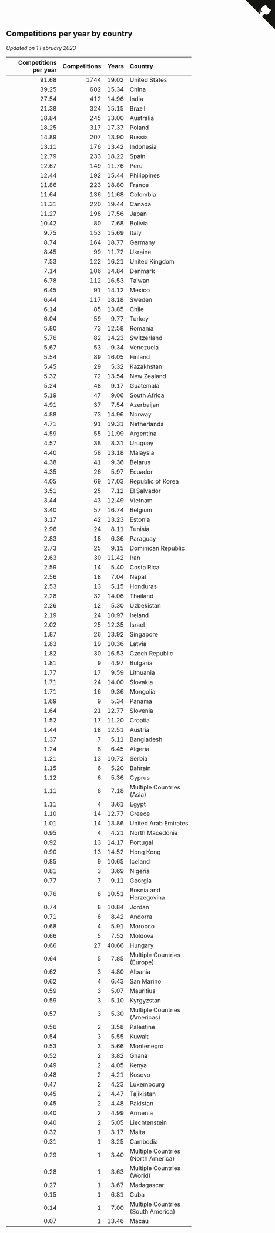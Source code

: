 ## Competitions per year by country

*Updated on  1 February 2023*

| Competitions per year | Competitions | Years | Country |
| ---: | ---: | ---: | :--- |
| 91.68 | 1744 | 19.02 | United States |
| 39.25 | 602 | 15.34 | China |
| 27.54 | 412 | 14.96 | India |
| 21.38 | 324 | 15.15 | Brazil |
| 18.84 | 245 | 13.00 | Australia |
| 18.25 | 317 | 17.37 | Poland |
| 14.89 | 207 | 13.90 | Russia |
| 13.11 | 176 | 13.42 | Indonesia |
| 12.79 | 233 | 18.22 | Spain |
| 12.67 | 149 | 11.76 | Peru |
| 12.44 | 192 | 15.44 | Philippines |
| 11.86 | 223 | 18.80 | France |
| 11.64 | 136 | 11.68 | Colombia |
| 11.31 | 220 | 19.44 | Canada |
| 11.27 | 198 | 17.56 | Japan |
| 10.42 | 80 | 7.68 | Bolivia |
| 9.75 | 153 | 15.69 | Italy |
| 8.74 | 164 | 18.77 | Germany |
| 8.45 | 99 | 11.72 | Ukraine |
| 7.53 | 122 | 16.21 | United Kingdom |
| 7.14 | 106 | 14.84 | Denmark |
| 6.78 | 112 | 16.53 | Taiwan |
| 6.45 | 91 | 14.12 | Mexico |
| 6.44 | 117 | 18.18 | Sweden |
| 6.14 | 85 | 13.85 | Chile |
| 6.04 | 59 | 9.77 | Turkey |
| 5.80 | 73 | 12.58 | Romania |
| 5.76 | 82 | 14.23 | Switzerland |
| 5.67 | 53 | 9.34 | Venezuela |
| 5.54 | 89 | 16.05 | Finland |
| 5.45 | 29 | 5.32 | Kazakhstan |
| 5.32 | 72 | 13.54 | New Zealand |
| 5.24 | 48 | 9.17 | Guatemala |
| 5.19 | 47 | 9.06 | South Africa |
| 4.91 | 37 | 7.54 | Azerbaijan |
| 4.88 | 73 | 14.96 | Norway |
| 4.71 | 91 | 19.31 | Netherlands |
| 4.59 | 55 | 11.99 | Argentina |
| 4.57 | 38 | 8.31 | Uruguay |
| 4.40 | 58 | 13.18 | Malaysia |
| 4.38 | 41 | 9.36 | Belarus |
| 4.35 | 26 | 5.97 | Ecuador |
| 4.05 | 69 | 17.03 | Republic of Korea |
| 3.51 | 25 | 7.12 | El Salvador |
| 3.44 | 43 | 12.49 | Vietnam |
| 3.40 | 57 | 16.74 | Belgium |
| 3.17 | 42 | 13.23 | Estonia |
| 2.96 | 24 | 8.11 | Tunisia |
| 2.83 | 18 | 6.36 | Paraguay |
| 2.73 | 25 | 9.15 | Dominican Republic |
| 2.63 | 30 | 11.42 | Iran |
| 2.59 | 14 | 5.40 | Costa Rica |
| 2.56 | 18 | 7.04 | Nepal |
| 2.53 | 13 | 5.15 | Honduras |
| 2.28 | 32 | 14.06 | Thailand |
| 2.26 | 12 | 5.30 | Uzbekistan |
| 2.19 | 24 | 10.97 | Ireland |
| 2.02 | 25 | 12.35 | Israel |
| 1.87 | 26 | 13.92 | Singapore |
| 1.83 | 19 | 10.36 | Latvia |
| 1.82 | 30 | 16.53 | Czech Republic |
| 1.81 | 9 | 4.97 | Bulgaria |
| 1.77 | 17 | 9.59 | Lithuania |
| 1.71 | 24 | 14.00 | Slovakia |
| 1.71 | 16 | 9.36 | Mongolia |
| 1.69 | 9 | 5.34 | Panama |
| 1.64 | 21 | 12.77 | Slovenia |
| 1.52 | 17 | 11.20 | Croatia |
| 1.44 | 18 | 12.51 | Austria |
| 1.37 | 7 | 5.11 | Bangladesh |
| 1.24 | 8 | 6.45 | Algeria |
| 1.21 | 13 | 10.72 | Serbia |
| 1.15 | 6 | 5.20 | Bahrain |
| 1.12 | 6 | 5.36 | Cyprus |
| 1.11 | 8 | 7.18 | Multiple Countries (Asia) |
| 1.11 | 4 | 3.61 | Egypt |
| 1.10 | 14 | 12.77 | Greece |
| 1.01 | 14 | 13.86 | United Arab Emirates |
| 0.95 | 4 | 4.21 | North Macedonia |
| 0.92 | 13 | 14.17 | Portugal |
| 0.90 | 13 | 14.52 | Hong Kong |
| 0.85 | 9 | 10.65 | Iceland |
| 0.81 | 3 | 3.69 | Nigeria |
| 0.77 | 7 | 9.11 | Georgia |
| 0.76 | 8 | 10.51 | Bosnia and Herzegovina |
| 0.74 | 8 | 10.84 | Jordan |
| 0.71 | 6 | 8.42 | Andorra |
| 0.68 | 4 | 5.91 | Morocco |
| 0.66 | 5 | 7.52 | Moldova |
| 0.66 | 27 | 40.66 | Hungary |
| 0.64 | 5 | 7.85 | Multiple Countries (Europe) |
| 0.62 | 3 | 4.80 | Albania |
| 0.62 | 4 | 6.43 | San Marino |
| 0.59 | 3 | 5.07 | Mauritius |
| 0.59 | 3 | 5.10 | Kyrgyzstan |
| 0.57 | 3 | 5.30 | Multiple Countries (Americas) |
| 0.56 | 2 | 3.58 | Palestine |
| 0.54 | 3 | 5.55 | Kuwait |
| 0.53 | 3 | 5.66 | Montenegro |
| 0.52 | 2 | 3.82 | Ghana |
| 0.49 | 2 | 4.05 | Kenya |
| 0.48 | 2 | 4.21 | Kosovo |
| 0.47 | 2 | 4.23 | Luxembourg |
| 0.45 | 2 | 4.47 | Tajikistan |
| 0.45 | 2 | 4.48 | Pakistan |
| 0.40 | 2 | 4.99 | Armenia |
| 0.40 | 2 | 5.05 | Liechtenstein |
| 0.32 | 1 | 3.17 | Malta |
| 0.31 | 1 | 3.25 | Cambodia |
| 0.29 | 1 | 3.40 | Multiple Countries (North America) |
| 0.28 | 1 | 3.63 | Multiple Countries (World) |
| 0.27 | 1 | 3.67 | Madagascar |
| 0.15 | 1 | 6.81 | Cuba |
| 0.14 | 1 | 7.00 | Multiple Countries (South America) |
| 0.07 | 1 | 13.46 | Macau |


<a href="https://github.com/JustinTimeCuber/wca_statistics" class="github-corner" aria-label="View source on Github"><svg width="80" height="80" viewBox="0 0 250 250" style="fill:#151513; color:#fff; position: absolute; top: 0; border: 0; right: 0;" aria-hidden="true"><path d="M0,0 L115,115 L130,115 L142,142 L250,250 L250,0 Z"></path><path d="M128.3,109.0 C113.8,99.7 119.0,89.6 119.0,89.6 C122.0,82.7 120.5,78.6 120.5,78.6 C119.2,72.0 123.4,76.3 123.4,76.3 C127.3,80.9 125.5,87.3 125.5,87.3 C122.9,97.6 130.6,101.9 134.4,103.2" fill="currentColor" style="transform-origin: 130px 106px;" class="octo-arm"></path><path d="M115.0,115.0 C114.9,115.1 118.7,116.5 119.8,115.4 L133.7,101.6 C136.9,99.2 139.9,98.4 142.2,98.6 C133.8,88.0 127.5,74.4 143.8,58.0 C148.5,53.4 154.0,51.2 159.7,51.0 C160.3,49.4 163.2,43.6 171.4,40.1 C171.4,40.1 176.1,42.5 178.8,56.2 C183.1,58.6 187.2,61.8 190.9,65.4 C194.5,69.0 197.7,73.2 200.1,77.6 C213.8,80.2 216.3,84.9 216.3,84.9 C212.7,93.1 206.9,96.0 205.4,96.6 C205.1,102.4 203.0,107.8 198.3,112.5 C181.9,128.9 168.3,122.5 157.7,114.1 C157.9,116.9 156.7,120.9 152.7,124.9 L141.0,136.5 C139.8,137.7 141.6,141.9 141.8,141.8 Z" fill="currentColor" class="octo-body"></path></svg></a><style>.github-corner:hover .octo-arm{animation:octocat-wave 560ms ease-in-out}@keyframes octocat-wave{0%,100%{transform:rotate(0)}20%,60%{transform:rotate(-25deg)}40%,80%{transform:rotate(10deg)}}@media (max-width:500px){.github-corner:hover .octo-arm{animation:none}.github-corner .octo-arm{animation:octocat-wave 560ms ease-in-out}}</style>
